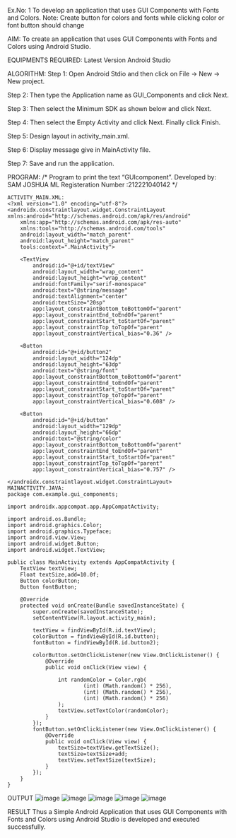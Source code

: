 Ex.No: 1 To develop an application that uses GUI Components with Fonts and Colors.
Note: Create button for colors and fonts while clicking color or font button should change

AIM:
To create an application that uses GUI Components with Fonts and Colors using Android Studio.

EQUIPMENTS REQUIRED:
Latest Version Android Studio

ALGORITHM:
Step 1: Open Android Stdio and then click on File -> New -> New project.

Step 2: Then type the Application name as GUI_Components and click Next.

Step 3: Then select the Minimum SDK as shown below and click Next.

Step 4: Then select the Empty Activity and click Next. Finally click Finish.

Step 5: Design layout in activity_main.xml.

Step 6: Display message give in MainActivity file.

Step 7: Save and run the application.

PROGRAM:
/*
Program to print the text “GUIcomponent”.
Developed by: SAM JOSHUA ML
Registeration Number :212221040142
*/
```
ACTIVITY_MAIN.XML:
<?xml version="1.0" encoding="utf-8"?>
<androidx.constraintlayout.widget.ConstraintLayout xmlns:android="http://schemas.android.com/apk/res/android"
    xmlns:app="http://schemas.android.com/apk/res-auto"
    xmlns:tools="http://schemas.android.com/tools"
    android:layout_width="match_parent"
    android:layout_height="match_parent"
    tools:context=".MainActivity">

    <TextView
        android:id="@+id/textView"
        android:layout_width="wrap_content"
        android:layout_height="wrap_content"
        android:fontFamily="serif-monospace"
        android:text="@string/message"
        android:textAlignment="center"
        android:textSize="20sp"
        app:layout_constraintBottom_toBottomOf="parent"
        app:layout_constraintEnd_toEndOf="parent"
        app:layout_constraintStart_toStartOf="parent"
        app:layout_constraintTop_toTopOf="parent"
        app:layout_constraintVertical_bias="0.36" />

    <Button
        android:id="@+id/button2"
        android:layout_width="124dp"
        android:layout_height="63dp"
        android:text="@string/font"
        app:layout_constraintBottom_toBottomOf="parent"
        app:layout_constraintEnd_toEndOf="parent"
        app:layout_constraintStart_toStartOf="parent"
        app:layout_constraintTop_toTopOf="parent"
        app:layout_constraintVertical_bias="0.608" />

    <Button
        android:id="@+id/button"
        android:layout_width="129dp"
        android:layout_height="66dp"
        android:text="@string/color"
        app:layout_constraintBottom_toBottomOf="parent"
        app:layout_constraintEnd_toEndOf="parent"
        app:layout_constraintStart_toStartOf="parent"
        app:layout_constraintTop_toTopOf="parent"
        app:layout_constraintVertical_bias="0.757" />

</androidx.constraintlayout.widget.ConstraintLayout>
MAINACTIVITY.JAVA:
package com.example.gui_components;

import androidx.appcompat.app.AppCompatActivity;

import android.os.Bundle;
import android.graphics.Color;
import android.graphics.Typeface;
import android.view.View;
import android.widget.Button;
import android.widget.TextView;

public class MainActivity extends AppCompatActivity {
    TextView textView;
    Float textSize,add=10.0f;
    Button colorButton;
    Button fontButton;

    @Override
    protected void onCreate(Bundle savedInstanceState) {
        super.onCreate(savedInstanceState);
        setContentView(R.layout.activity_main);

        textView = findViewById(R.id.textView);
        colorButton = findViewById(R.id.button);
        fontButton = findViewById(R.id.button2);

        colorButton.setOnClickListener(new View.OnClickListener() {
            @Override
            public void onClick(View view) {

                int randomColor = Color.rgb(
                        (int) (Math.random() * 256),
                        (int) (Math.random() * 256),
                        (int) (Math.random() * 256)
                );
                textView.setTextColor(randomColor);
            }
        });
        fontButton.setOnClickListener(new View.OnClickListener() {
            @Override
            public void onClick(View view) {
                textSize=textView.getTextSize();
                textSize=textSize+add;
                textView.setTextSize(textSize);
            }
        });
    }
}
```
OUTPUT
![image](https://github.com/samjoshua01/GUI-components/assets/152732933/aa192c94-50f8-4d0b-ad1b-d0bca9188bd4)
![image](https://github.com/samjoshua01/GUI-components/assets/152732933/a10842b9-1818-45ba-b8ef-a3c88239dec2)
![image](https://github.com/samjoshua01/GUI-components/assets/152732933/f933be70-2ba7-44a4-a7b3-37ef8a178602) ![image](https://github.com/samjoshua01/GUI-components/assets/152732933/14e56897-2db4-44ad-b203-8d12c8a62087) ![image](https://github.com/samjoshua01/GUI-components/assets/152732933/6745619d-edf3-4bcf-a044-75e60b6081f8)



    
RESULT
Thus a Simple Android Application that uses GUI Components with Fonts and Colors using Android Studio is developed and executed successfully.
